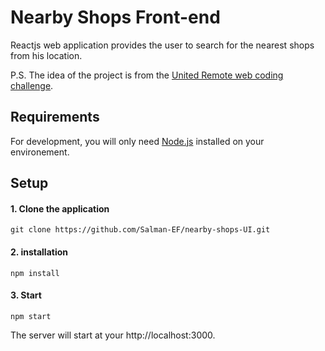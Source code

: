# Nearby Shops Front-end
Reactjs web application provides the user to search for the nearest shops from his location.

P.S. The idea of the project is from the [United Remote web coding challenge](https://github.com/hiddenfounders/web-coding-challenge.git).

## Requirements
For development, you will only need [Node.js](https://nodejs.org/en/) installed on your environement.

## Setup

#### 1. Clone the application
```
git clone https://github.com/Salman-EF/nearby-shops-UI.git
```
#### 2. installation
```
npm install
```
#### 3. Start
```
npm start
```

The server will start at your http://localhost:3000.